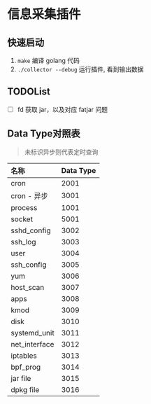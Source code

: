 # 信息采集插件

## 快速启动

1. `make` 编译 golang 代码
2. `./collector --debug` 运行插件, 看到输出数据

## TODOList

- [ ] fd 获取 jar，以及对应 fatjar 问题

## Data Type对照表

> 未标识异步则代表定时查询

|名称|Data Type|
|:-|:-|
|cron|2001|
|cron - 异步|3001|
|process|1001|
|socket|5001|
|sshd_config|3002|
|ssh_log|3003|
|user|3004|
|ssh_config|3005|
|yum|3006|
|host_scan|3007|
|apps|3008|
|kmod|3009|
|disk|3010|
|systemd_unit|3011|
|net_interface|3012|
|iptables|3013|
|bpf_prog|3014|
|jar file|3015|
|dpkg file|3016|
